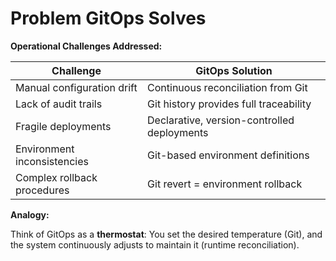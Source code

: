 # Problem GitOps Solves

**Operational Challenges Addressed:**

| Challenge | GitOps Solution |
|----------|------------------|
| Manual configuration drift | Continuous reconciliation from Git |
| Lack of audit trails | Git history provides full traceability |
| Fragile deployments | Declarative, version-controlled deployments |
| Environment inconsistencies | Git-based environment definitions |
| Complex rollback procedures | Git revert = environment rollback |

<div class="mt-8" />

**Analogy:**

Think of GitOps as a **thermostat**: You set the desired temperature (Git), and the system continuously adjusts to maintain it (runtime reconciliation).

